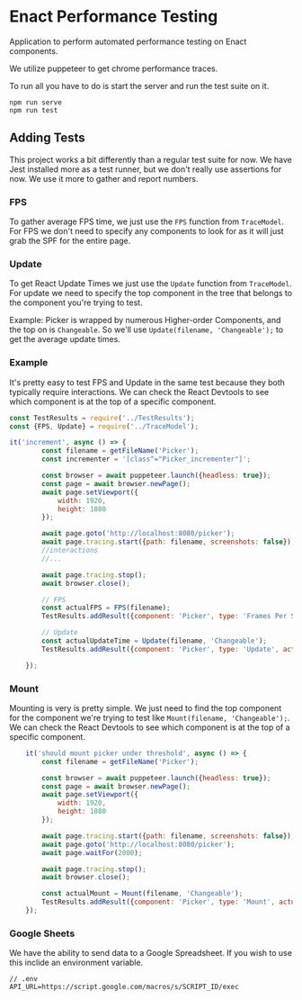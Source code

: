 # Enact Performance Testing

Application to perform automated performance testing on Enact components.

We utilize puppeteer to get chrome performance traces.


To run all you have to do is start the server and run the test suite on it.
```
npm run serve
npm run test
```

## Adding Tests

This project works a bit differently than a regular test suite for now. We have Jest installed more as a test runner, but we don't really use assertions for now. We use it more to gather and report numbers.

### FPS

To gather average FPS time, we just use the `FPS` function from `TraceModel`.
For FPS we don't need to specify any components to look for as it will just grab the SPF for the entire page.

### Update
To get React Update Times we just use the `Update` function from `TraceModel`. For update we need to specify the top component in the tree that belongs to the component you're trying to test.

Example: Picker is wrapped by numerous Higher-order Components, and the top on is `Changeable`. So we'll use `Update(filename, 'Changeable');` to get the average update times.

### Example

It's pretty easy to test FPS and Update in the same test because they both typically require interactions. We can check the React Devtools to see which component is at the top of a specific component.

```javascript
const TestResults = require('../TestResults');
const {FPS, Update} = require('../TraceModel');

it('increment', async () => {
		const filename = getFileName('Picker');
		const incrementer = '[class^="Picker_incrementer"]';

		const browser = await puppeteer.launch({headless: true});
		const page = await browser.newPage();
		await page.setViewport({
			width: 1920,
			height: 1080
		});

		await page.goto('http://localhost:8080/picker');
		await page.tracing.start({path: filename, screenshots: false});
		//interactions
		//...

		await page.tracing.stop();
		await browser.close();

		// FPS
		const actualFPS = FPS(filename);
		TestResults.addResult({component: 'Picker', type: 'Frames Per Second', actualValue: actualFPS});

		// Update
		const actualUpdateTime = Update(filename, 'Changeable');
		TestResults.addResult({component: 'Picker', type: 'Update', actualValue: actualUpdateTime});

	});
```

### Mount

Mounting is very is pretty simple. We just need to find the top component for the component we're trying to test like `Mount(filename, 'Changeable');`. We can check the React Devtools to see which component is at the top of a specific component.

```javascript
	it('should mount picker under threshold', async () => {
		const filename = getFileName('Picker');

		const browser = await puppeteer.launch({headless: true});
		const page = await browser.newPage();
		await page.setViewport({
			width: 1920,
			height: 1080
		});

		await page.tracing.start({path: filename, screenshots: false});
		await page.goto('http://localhost:8080/picker');
		await page.waitFor(2000);

		await page.tracing.stop();
		await browser.close();

		const actualMount = Mount(filename, 'Changeable');
		TestResults.addResult({component: 'Picker', type: 'Mount', actualValue: actualMount});
	});
```

### Google Sheets
We have the ability to send data to a Google Spreadsheet. If you wish to use this inclide an environment variable. 

```
// .env
API_URL=https://script.google.com/macros/s/SCRIPT_ID/exec
```